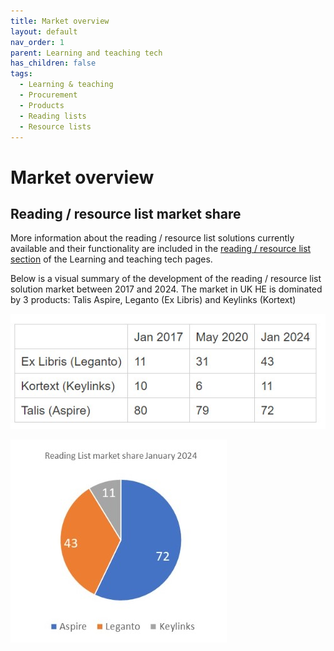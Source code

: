 ```yaml
---
title: Market overview
layout: default
nav_order: 1
parent: Learning and teaching tech
has_children: false
tags:
  - Learning & teaching
  - Procurement
  - Products
  - Reading lists
  - Resource lists
---
```

# Market overview

## Reading / resource list market share

More information about the reading / resource list solutions currently available and their functionality are included in the [reading / resource list section](https://helibtech.netlify.app/learning-and-teaching-tech/) of the Learning and teaching tech pages.

Below is a visual summary of the development of the reading / resource list solution market between 2017 and 2024. The market in UK HE is dominated by 3 products: Talis Aspire, Leganto (Ex Libris) and Keylinks (Kortext)

![Reading list market share 2017 - 2024](/assets/images/reading-list-marketshare-table.jpg "Reading list market share table")

![Reading list market share 2024](/assets/images/reading-list-market-share-pie-chart.jpg "Reading list market share 2024")
